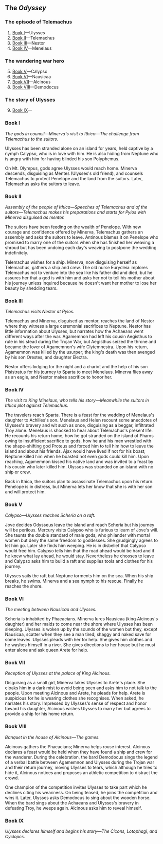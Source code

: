 ## The _Odyssey_

### The episode of Telemachus

1. [Book I](#book-i)—Ulysses
2. [Book II](#book-ii)—Telemachus
3. [Book III](#book-iii)—Nestor
4. [Book IV](#book-iv)—Menelaus

### The wandering war hero

5. [Book V](#book-v)—Calypso
6. [Book VI](#book-vi)—Nausicaa
7. [Book VII](#book-vii)—Alcinous
8. [Book VIII](#book-viii)—Demodocus

### The story of Ulysses

9. [Book IX](#book-ix)—

### Book I

_The gods in council—Minerva's visit to Ithica—The challenge from Telemachus to the suitors._

Ulysses has been stranded alone on an island for years, held captive by a nymph Calypso, who is in love with him. He is also hiding from Neptune who is angry with him for having blinded his son Polyphemus.

On Mt. Olympus, gods agree Ulysses would reach home. Minerva descends, disguising as Mentes (Ulysses's old friend), and counsels Telemachus to protect Penelope and the land from the suitors. Later, Telemachus asks the suitors to leave.

### Book II

_Assembly of the people of Ithica—Speeches of Telemachus and of the suitors—Telemachus makes his preparations and starts for Pylos with Minerva disguised as mentor._

The suitors have been feeding on the wealth of Penelope. With new courage and confidence offered by Minerva, Telemachus gathers an assembly and asks the suitors to leave. Antinous blames it on Penelope who promised to marry one of the suitors when she has finished her weaving a shroud but has been undoing each day's weaving to postpone the wedding indefinitely.

Telemachus wishes for a ship. Minerva, now disguising herself as Telemachus, gathers a ship and crew. The old nurse Eurycleia implores Telemachus not to venture into the sea like his father did and died, but he assures her that a god is with him and asks her not to tell his mother about his journey unless inquired because he doesn't want her mother to lose her beauty by shedding tears.

### Book III

_Telemachus visits Nestor at Pylos._

Telemachus and Minerva, disguised as mentor, reaches the land of Nestor where they witness a large ceremonial sacrifices to Neptune. Nestor has little information about Ulysses, but narrates how the Achaeans went different ways after the war. Agamemnon had left his cousin Aegisthus to rule in his stead during the Trojan War, but Aegisthus seized the throne and became the lover of Agamemnon's wife Clytemnestra. Upon his return, Agamemnon was killed by the usurper; the king's death was then avenged by his son Orestes, and daughter Electra.

Nestor offers lodging for the night and a chariot and the help of his son Pisistratus for his journey to Sparta to meet Menelaus. Minerva flies away as an eagle, and Nestor makes sacrifice to honor her.

### Book IV

_The visit to King Minelaus, who tells his story—Meanwhile the suitors in Ithica plot against Telemachus._

The travelers reach Sparta. There is a feast for the wedding of Menelaus's daughter to Achilles's son. Menelaus and Helen recount some anecdotes of Ulysses's bravery and wit such as once, disguising as a beggar, infiltrated Troy alone. Menelaus is shocked to hear about Telemachus's present life. He recounts his return home, how he got stranded on the island of Pharos owing to insufficient sacrifice to gods, how he and his men wrestled with the shape-shifting god Proteus and forced him to tell him how to leave the island and about his friends. Ajax would have lived if not for his boast; Neptune killed him when he boasted not even gods could kill him. Upon reaching, Agamemnon kissed his native land and was invited to a feast by his cousin who later killed him. Ulysses was stranded on an island with no ship or crew.

Back in Ithica, the suitors plan to assassinate Telemachus upon his return. Penelope is in distress, but Minerva lets her know that she is with her son and will protect him.

### Book V

_Calypso—Ulysses reaches Scheria on a raft._

Jove decides Odysseus leave the island and reach Scheria but his journey will be perilous. Mercury visits Calypso who is furious to learn of Jove's will. She taunts the double standard of male gods, who philander with mortal women but deny the same freedom to goddesses. She grudgingly agrees to let him go. Later she finds him weeping. He is in disbelief that Calypso would free him. Calypso tells him that the road ahead would be hard and if he knew what lay ahead, he would stay. Nevertheless he chooses to leave and Calypso asks him to build a raft and supplies tools and clothes for his journey.

Ulysses sails the raft but Neptune torments him on the sea. When his ship breaks, he swims. Minerva and a sea nymph to his rescue. Finally he reaches the shore.

### Book VI

_The meeting between Nausicaa and Ulysses._

Scheria is inhabited by Phaeacians. Minerva lures Nausicaa (king Alcinous's daughter) and her maids to come near the shore where Ulysses has been sleeping. Ulysses is woken up by the sounds of the women but they, except Nausicaa, scatter when they see a man tired, shaggy and naked save for some leaves. Ulysses pleads with her for help. She gives him clothes and he washes himself in a river. She gives directions to her house but he must enter alone and ask queen Arete for help.

### Book VII

_Reception of Ulysses at the palace of King Alcinous._

Disguising as a small girl, Minerva takes Ulysses to Arete's place. She cloaks him in a dark mist to avoid being seen and asks him to not talk to the people. Upon meeting Alcinous and Arete, he pleads for help. Arete is suspicious for he is wearing clothes she recognises. When asked, he narrates his story. Impressed by Ulysses's sense of respect and honor toward his daughter, Alcinous wishes Ulysses to marry her but agrees to provide a ship for his home return.

### Book VIII

_Banquet in the house of Alcinous—The games._

Alcinous gathers the Phaeacians; Minerva helps rouse interest. Alcinous declares a feast would be held when they have found a ship and crew for the wanderer. During the celebration, the bard Demodocus sings the legend of a verbal battle between Agamemnon and Ulysses during the Trojan war and their return journey, moving Ulysses to tears, which although he tries to hide it, Alcinous notices and proposes an athletic competition to distract the crowd.

One champion of the competition invites Ulysses to take part which he declines citing his weariness. On being teased, he joins the competition and wins it. Later, Ulysses asks Demodocus to sing about the wooden horse. When the bard sings about the Achaeans and Ulysses's bravery in defeating Troy, he weeps again. Alcinous asks him to reveal himself.

### Book IX

_Ulysses declares himself and begins his story—The Cicons, Lotophagi, and Cyclopes._


